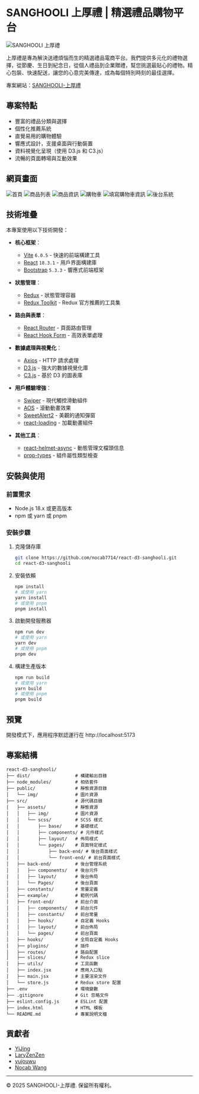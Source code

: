 # SANGHOOLI 上厚禮 | 精選禮品購物平台

![SANGHOOLI 上厚禮](./public/img/og-image.webp)

上厚禮是專為解決送禮煩惱而生的精選禮品電商平台。我們提供多元化的禮物選擇，從節慶、生日到紀念日，從個人禮品到企業贈禮，幫您挑選最貼心的禮物。精心包裝、快速配送，讓您的心意完美傳達，成為每個特別時刻的最佳選擇。

專案網站：[SANGHOOLI-上厚禮](https://nocab7714.github.io/react-d3-sanghooli/)

## 專案特點

- 豐富的禮品分類與選擇
- 個性化推薦系統
- 直覺易用的購物體驗
- 響應式設計，支援桌面與行動裝置
- 資料視覺化呈現（使用 D3.js 和 C3.js）
- 流暢的頁面轉場與互動效果

## 網頁畫面

![首頁](./public/img/read-me-01.webp)
![商品列表](./public/img/read-me-02.webp)
![商品資訊](./public/img/read-me-03.webp)
![購物車](./public/img/read-me-04.webp)
![填寫購物車資訊](./public/img/read-me-05.webp)
![後台系統](./public/img/read-me-06.webp)

## 技術堆疊

本專案使用以下技術開發：

- **核心框架**：
  - [Vite](https://vitejs.dev/) `6.0.5` - 快速的前端構建工具
  - [React](https://react.dev/) `18.3.1` - 用戶界面構建庫
  - [Bootstrap](https://getbootstrap.com/) `5.3.3` - 響應式前端框架

- **狀態管理**：
  - [Redux](https://redux.js.org/) - 狀態管理容器
  - [Redux Toolkit](https://redux-toolkit.js.org/) - Redux 官方推薦的工具集

- **路由與表單**：
  - [React Router](https://reactrouter.com/) - 頁面路由管理
  - [React Hook Form](https://react-hook-form.com/) - 高效表單處理

- **數據處理與視覺化**：
  - [Axios](https://axios-http.com/) - HTTP 請求處理
  - [D3.js](https://d3js.org/) - 強大的數據視覺化庫
  - [C3.js](https://c3js.org/) - 基於 D3 的圖表庫

- **用戶體驗增強**：
  - [Swiper](https://swiperjs.com/) - 現代觸控滑動組件
  - [AOS](https://michalsnik.github.io/aos/) - 滾動動畫效果
  - [SweetAlert2](https://sweetalert2.github.io/) - 美觀的通知彈窗
  - [react-loading](https://www.npmjs.com/package/react-loading) - 加載動畫組件

- **其他工具**：
  - [react-helmet-async](https://www.npmjs.com/package/react-helmet-async) - 動態管理文檔頭信息
  - [prop-types](https://www.npmjs.com/package/prop-types) - 組件屬性類型檢查

## 安裝與使用

### 前置需求

- Node.js 18.x 或更高版本
- npm 或 yarn 或 pnpm

### 安裝步驟

1. 克隆儲存庫
   ```bash
   git clone https://github.com/nocab7714/react-d3-sanghooli.git
   cd react-d3-sanghooli
   ```

2. 安裝依賴
   ```bash
   npm install
   # 或使用 yarn
   yarn install
   # 或使用 pnpm
   pnpm install
   ```

3. 啟動開發服務器
   ```bash
   npm run dev
   # 或使用 yarn
   yarn dev
   # 或使用 pnpm
   pnpm dev
   ```

4. 構建生產版本
   ```bash
   npm run build
   # 或使用 yarn
   yarn build
   # 或使用 pnpm
   pnpm build
   ```

## 預覽

開發模式下，應用程序默認運行在 http://localhost:5173

## 專案結構

```
react-d3-sanghooli/
├── dist/                 # 構建輸出目錄
├── node_modules/         # 相依套件
├── public/               # 靜態資源目錄
│   └── img/              # 圖片資源
├── src/                  # 源代碼目錄
│   ├── assets/           # 靜態資源
│   │   ├── img/          # 圖片資源
│   │   └── scss/         # SCSS 樣式
│   │       ├── base/     # 基礎樣式
│   │       ├── components/ # 元件樣式
│   │       ├── layout/   # 佈局樣式
│   │       └── pages/    # 頁面特定樣式
│   │           ├── back-end/ # 後台頁面樣式
│   │           └── front-end/ # 前台頁面樣式
│   ├── back-end/         # 後台管理系統
│   │   ├── components/   # 後台元件
│   │   ├── layout/       # 後台佈局
│   │   └── Pages/        # 後台頁面
│   ├── constants/        # 常量定義
│   ├── example/          # 範例代碼
│   ├── front-end/        # 前台介面
│   │   ├── components/   # 前台元件
│   │   ├── constants/    # 前台常量
│   │   ├── hooks/        # 自定義 Hooks
│   │   ├── layout/       # 前台佈局
│   │   └── pages/        # 前台頁面
│   ├── hooks/            # 全局自定義 Hooks
│   ├── plugins/          # 插件
│   ├── routes/           # 路由配置
│   ├── slices/           # Redux slice
│   ├── utils/            # 工具函數
│   ├── index.jsx         # 應用入口點
│   ├── main.jsx          # 主要渲染文件
│   └── store.js          # Redux store 配置
├── .env                  # 環境變數
├── .gitignore            # Git 忽略文件
├── eslint.config.js      # ESLint 配置
├── index.html            # HTML 模板
└── README.md             # 專案說明文檔
```

## 貢獻者

- [YiJing](https://github.com/YJC0731)
- [LaryZenZen](https://github.com/LaryZenZen)
- [yujouwu](https://github.com/yujouwu)
- [Nocab Wang](https://github.com/Nocab7714)

---

© 2025 SANGHOOLI-上厚禮. 保留所有權利。

